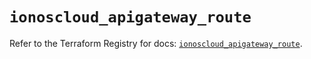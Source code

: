 # `ionoscloud_apigateway_route`

Refer to the Terraform Registry for docs: [`ionoscloud_apigateway_route`](https://registry.terraform.io/providers/ionos-cloud/ionoscloud/6.6.2/docs/resources/apigateway_route).

